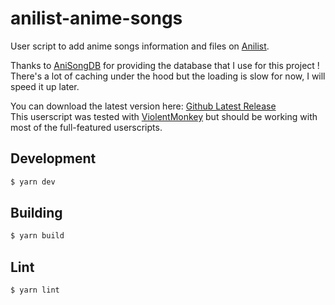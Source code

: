 # anilist-anime-songs

User script to add anime songs information and files on [Anilist](https://anilist.co).

Thanks to [AniSongDB](https://github.com/xSardine/AMQ-Artists-DB) for providing the database that I use for this project !  
There's a lot of caching under the hood but the loading is slow for now, I will speed it up later.

You can download the latest version here: [Github Latest Release](https://github.com/PZeide/anilist-anime-songs/releases/latest/download/anilist-anime-songs.user.js)  
This userscript was tested with [ViolentMonkey](https://violentmonkey.github.io/)
but should be working with most of the full-featured userscripts.

## Development

```sh
$ yarn dev
```

## Building

```sh
$ yarn build
```

## Lint

```sh
$ yarn lint
```
